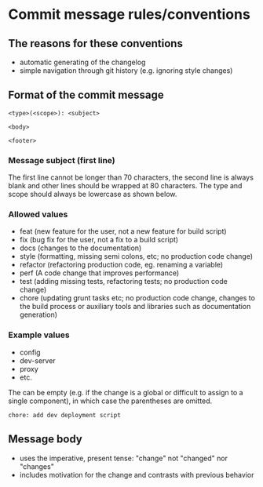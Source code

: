 # Commit message rules/conventions

## The reasons for these conventions

* automatic generating of the changelog
* simple navigation through git history (e.g. ignoring style changes)

## Format of the commit message
```
<type>(<scope>): <subject>

<body>

<footer>
```

### Message subject (first line)
The first line cannot be longer than 70 characters, the second line is always blank and other lines should be wrapped at 80 characters. The type and scope should always be lowercase as shown below.

### Allowed <type> values

* feat (new feature for the user, not a new feature for build script)
* fix (bug fix for the user, not a fix to a build script)
* docs (changes to the documentation)
* style (formatting, missing semi colons, etc; no production code change)
* refactor (refactoring production code, eg. renaming a variable)
* perf (A code change that improves performance)
* test (adding missing tests, refactoring tests; no production code change)
* chore (updating grunt tasks etc; no production code change, changes to the build process or auxiliary tools and libraries such as documentation generation)

### Example <scope> values

* config
* dev-server
* proxy
* etc.

The <scope> can be empty (e.g. if the change is a global or difficult to assign to a single component), in which case the parentheses are omitted.

```
chore: add dev deployment script
```

## Message body

* uses the imperative, present tense: "change" not "changed" nor "changes"
* includes motivation for the change and contrasts with previous behavior
